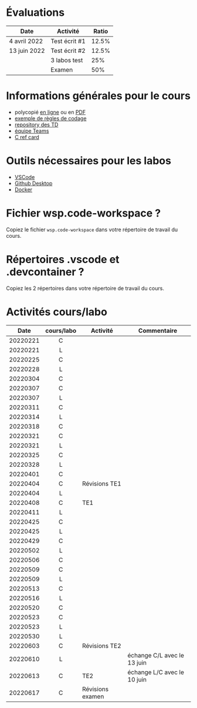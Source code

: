 # Évaluations

| Date | Activité | Ratio |
|---|---|---|
| 4 avril 2022 | Test écrit #1 | 12.5% |
| 13 juin 2022| Test écrit #2 | 12.5% |
|   | 3 labos test | 25% |
|   | Examen | 50% |

# Informations générales pour le cours

- polycopié [en ligne](https://heig-tin-info.github.io/handout/) ou en [PDF](https://github.com/heig-tin-info/handout/releases/download/v0.2.7/handout.pdf)
- [exemple de règles de codage](https://google.github.io/styleguide/cppguide.html)
- [repository des TD](https://github.com/Info2-TIN-B-2021-2022/TD)
- [équipe Teams]()
- [C ref card](https://github.com/heig-tin-info/refcard)

# Outils nécessaires pour les labos

- [VSCode](https://code.visualstudio.com/download)
- [Github Desktop](https://desktop.github.com/)
- [Docker](https://www.docker.com/products/docker-desktop)

# Fichier wsp.code-workspace ?

Copiez le fichier `wsp.code-workspace` dans votre répertoire de travail du cours.

# Répertoires .vscode et .devcontainer ?

Copiez les 2 répertoires dans votre répertoire de travail du cours.

# Activités cours/labo
| Date | cours/labo | Activité | Commentaire |
|---|:---:|---|---|
| 20220221 | C | | |
| 20220221 | L | | |
| 20220225 | C | | |
| 20220228 | L | | |
| 20220304 | C | | |
| 20220307 | C | | |
| 20220307 | L | | |
| 20220311 | C | | |
| 20220314 | L | | |
| 20220318 | C | | |
| 20220321 | C | | |
| 20220321 | L | | |
| 20220325 | C | | |
| 20220328 | L | | |
| 20220401 | C | | |
| 20220404 | C | Révisions TE1 | |
| 20220404 | L | | |
| 20220408 | C | TE1 | |
| 20220411 | L | | |
| 20220425 | C | | |
| 20220425 | L | | |
| 20220429 | C | | |
| 20220502 | L | | |
| 20220506 | C | | |
| 20220509 | C | | |
| 20220509 | L | | |
| 20220513 | C | | |
| 20220516 | L | | |
| 20220520 | C | | |
| 20220523 | C | | |
| 20220523 | L | | |
| 20220530 | L | | |
| 20220603 | C | Révisions TE2 | |
| 20220610 | L | | échange C/L avec le 13 juin |
| 20220613 | C | TE2| échange L/C avec le 10 juin|
| 20220617 | C | Révisions examen| |
